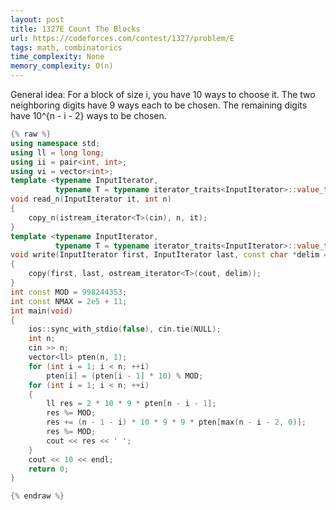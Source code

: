 ```yaml
---
layout: post
title: 1327E Count The Blocks
url: https://codeforces.com/contest/1327/problem/E
tags: math, combinatorics
time_complexity: None
memory_complexity: O(n)
---
```


General idea:
For a block of size i, you have 10 ways to choose it.
The two neighboring digits have 9 ways each to be chosen.
The remaining digits have 10^{n - i - 2} ways to be chosen.

```cpp
{% raw %}
using namespace std;
using ll = long long;
using ii = pair<int, int>;
using vi = vector<int>;
template <typename InputIterator,
          typename T = typename iterator_traits<InputIterator>::value_type>
void read_n(InputIterator it, int n)
{
    copy_n(istream_iterator<T>(cin), n, it);
}
template <typename InputIterator,
          typename T = typename iterator_traits<InputIterator>::value_type>
void write(InputIterator first, InputIterator last, const char *delim = "\n")
{
    copy(first, last, ostream_iterator<T>(cout, delim));
}
int const MOD = 998244353;
int const NMAX = 2e5 + 11;
int main(void)
{
    ios::sync_with_stdio(false), cin.tie(NULL);
    int n;
    cin >> n;
    vector<ll> pten(n, 1);
    for (int i = 1; i < n; ++i)
        pten[i] = (pten[i - 1] * 10) % MOD;
    for (int i = 1; i < n; ++i)
    {
        ll res = 2 * 10 * 9 * pten[n - i - 1];
        res %= MOD;
        res += (n - 1 - i) * 10 * 9 * 9 * pten[max(n - i - 2, 0)];
        res %= MOD;
        cout << res << ' ';
    }
    cout << 10 << endl;
    return 0;
}

{% endraw %}
```
